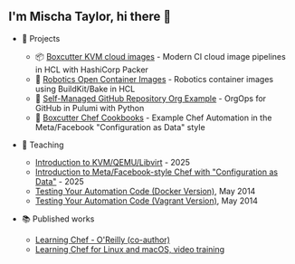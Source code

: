 ## I'm Mischa Taylor, hi there 👋

- 🌟 Projects
  - 📦 [Boxcutter KVM cloud images](https://github.com/boxcutter/kvm) - Modern CI cloud image pipelines in HCL with HashiCorp Packer
  - 🐋 [Robotics Open Container Images](https://github.com/boxcutter/oci) - Robotics container images using BuildKit/Bake in HCL
  - 👯 [Self-Managed GitHub Repository Org Example](https://github.com/boxcutter/pulumi-github-repository) - OrgOps for GitHub in Pulumi with Python
  - 🧱 [Boxcutter Chef Cookbooks](https://github.com/boxcutter/boxcutter-chef-cookbooks) - Example Chef Automation in the Meta/Facebook "Configuration as Data" style

- 📝 Teaching
  - [Introduction to KVM/QEMU/Libvirt](https://taylorific.github.io/kvm-training/) - 2025
  - [Introduction to Meta/Facebook-style Chef with "Configuration as Data"](https://taylorific.github.io/chef-training/) - 2025
  - [Testing Your Automation Code (Docker Version)](https://www.slideshare.net/misheska/testing-yourautomationcode-docker-version-v02), May 2014
  - [Testing Your Automation Code (Vagrant Version)](https://www.slideshare.net/slideshow/testing-your-automation-code-vagrant-version-v02/34902564), May 2014

- 📚 Published works
  - [Learning Chef - O'Reilly (co-author)](https://learning.oreilly.com/library/view/learning-chef/9781491945087/)
  - [Learning Chef for Linux and macOS, video training](https://www.oreilly.com/library/view/learning-chef-for/9781491959442/)
